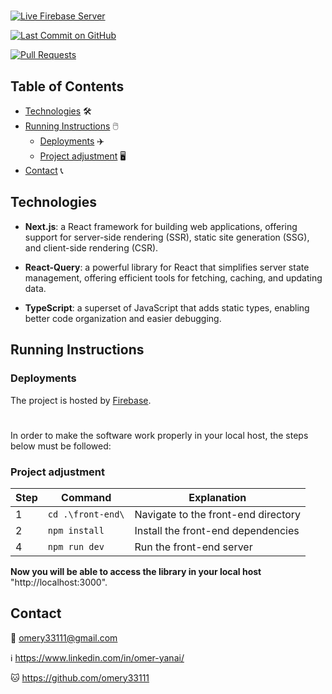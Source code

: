#


[![Live Firebase Server](https://img.shields.io/badge/Live%20on-Firebase-00ad9f.svg)](https://library-users-50453.web.app/)

[![Last Commit on GitHub](https://img.shields.io/github/last-commit/omery33111/library-users.svg)](https://github.com/omery33111/library-users/commits/main)

[![Pull Requests](https://img.shields.io/github/issues-pr/omery33111/library-users.svg?labelColor=24292E&logo=github&logoColor=white)](https://github.com/omery33111/library-users/pulls)


## Table of Contents
- [Technologies](#technologies) 🛠️
- [Running Instructions](#running-instructions) 🖱️
  - [Deployments](#deployments) ✈️
  - [Project adjustment](#front-end-adjustment) 🖥️
- [Contact](#contact) 📞


## Technologies
* **Next.js**: a React framework for building web applications, offering support for    server-side rendering (SSR), static site generation (SSG), and client-side rendering (CSR).

* **React-Query**: a powerful library for React that simplifies server state management, offering efficient tools for fetching, caching, and updating data.

* **TypeScript**: a superset of JavaScript that adds static types, enabling better code organization and easier debugging.


## Running Instructions
### Deployments
The project is hosted by [Firebase](https://library-users-50453.web.app/).

#

In order to make the software work properly in your local host, the steps below must be followed:

### Project adjustment

| Step | Command | Explanation |
| --- | --- | --- |
| 1 | `cd .\front-end\` | Navigate to the front-end directory|
| 2 | `npm install` | Install the front-end dependencies |
| 4 | `npm run dev` | Run the front-end server |

**Now you will be able to access the library in your local host** "http://localhost:3000".



## Contact

📧 omery33111@gmail.com

ℹ️ https://www.linkedin.com/in/omer-yanai/

🐱 https://github.com/omery33111